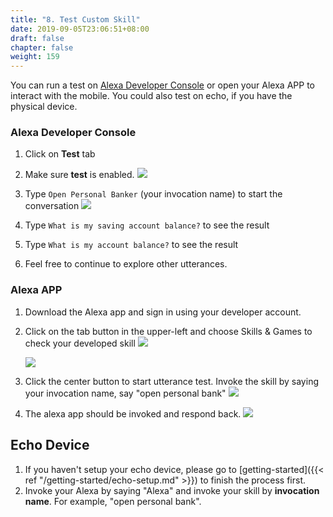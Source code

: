 ```yaml
---
title: "8. Test Custom Skill"
date: 2019-09-05T23:06:51+08:00
draft: false
chapter: false
weight: 159
---
```


You can run a test on [Alexa Developer Console](https://developer.amazon.com/alexa/console/ask) or open your Alexa APP to interact with the mobile. You could also test on echo, if you have the physical device. 


### Alexa Developer Console
1. Click on **Test** tab

1. Make sure **test** is enabled.
    ![](/images/ask/test-alexa.png)

1. Type `Open Personal Banker` (your invocation name) to start the conversation
    ![](/images/ask/start-alexa.png)

1. Type `What is my saving account balance?` to see the result

1. Type `What is my account balance?` to see the result 

1. Feel free to continue to explore other utterances.

### Alexa APP
1. Download the Alexa app and sign in using your developer account.

1. Click on the tab button in the upper-left and choose Skills & Games to check your developed skill
   ![](/images/ask/alexa-app-skills.jpeg?width=300)
   
   ![](/images/ask/alexa-app-dev-skill.jpeg?width=300)
   
1. Click the center button to start utterance test. Invoke the skill by saying your invocation name, say "open personal bank"
   ![](/images/ask/alexa-app-test-button.jpeg?width=300)
 
1. The alexa app should be invoked and respond back.
   ![](/images/ask/alexa-app-response.png?width=300)
   

## Echo Device
1. If you haven't setup your echo device, please go to [getting-started]({{< ref "/getting-started/echo-setup.md" >}}) to finish the process first.
1. Invoke your Alexa by saying "Alexa" and invoke your skill by **invocation name**. For example, "open personal bank".